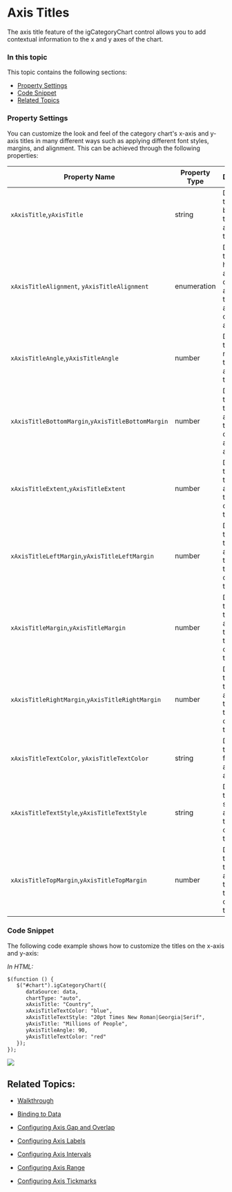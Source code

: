 ﻿# Axis Titles
The axis title feature of the igCategoryChart control allows you to add contextual information to the x and y axes of the chart.

### In this topic

This topic contains the following sections:

- [Property Settings](#propertysettings)
- [Code Snippet](#codesnippet)
- [Related Topics](#relatedtopics)

### <a id="propertysettings"/>Property Settings
You can customize the look and feel of the category chart's x-axis and y-axis titles in many different ways such as applying different font styles, margins, and alignment. This can be achieved through the following properties:

Property Name|Property Type|Description
---|---|---
`xAxisTitle`,`yAxisTitle`|string|Determines the text to be used for the x-axis and y-axis title
`xAxisTitleAlignment`, `yAxisTitleAlignment`|enumeration|Determines the horizontal alignment of the x-axis and the vertical alignment of the y-axis 
`xAxisTitleAngle`,`yAxisTitleAngle`|number|Determines the angle rotation for the x-axis and y-axis titles
`xAxisTitleBottomMargin`,`yAxisTitleBottomMargin`|number|Determines the margin to be applied to the bottom of the x-axis or y-axis title
`xAxisTitleExtent`,`yAxisTitleExtent`|number|Determines the extent to be applied to the x-axis or y-axis title
`xAxisTitleLeftMargin`,`yAxisTitleLeftMargin`|number|Determines the margin to be applied to the left of the x-axis or y-axis title
`xAxisTitleMargin`,`yAxisTitleMargin`|number|Determines the margin to be applied to the top of the x-axis or y-axis title
`xAxisTitleRightMargin`,`yAxisTitleRightMargin`|number|Determines the margin to be applied to the right of the x-axis or y-axis title
`xAxisTitleTextColor`, `yAxisTitleTextColor`|string|Determines the color for the x-axis or y-axis title
`xAxisTitleTextStyle`,`yAxisTitleTextStyle`|string|Determines the font styles to be applied to the x-axis or y-axis title
`xAxisTitleTopMargin`,`yAxisTitleTopMargin`|number|Determines the margin to be applied to the top of the x-axis or y-axis title

### <a id="codesnippets"/>Code Snippet
The following code example shows how to customize the titles on the x-axis and y-axis:

*In HTML:*

```html
$(function () {
   $("#chart").igCategoryChart({
      dataSource: data,
      chartType: "auto",
      xAxisTitle: "Country",
      xAxisTitleTextColor: "blue",
      xAxisTitleTextStyle: "20pt Times New Roman|Georgia|Serif",
      yAxisTitle: "Millions of People",
      yAxisTitleAngle: 90,
      yAxisTitleTextColor: "red"
   });
});
```

![](images/categorychart_configuring_axis_titles_01.png)

## <a id="relatedtopics"/>Related Topics:

- [Walkthrough](categorychart-walkthrough.html)

- [Binding to Data](categorychart-binding-to-data.html)

- [Configuring Axis Gap and Overlap](configuring-axis-gap-and-overlap.html)

- [Configuring Axis Labels](configuring-axis-labels.html)

- [Configuring Axis Intervals](configuring-axis-intervals.html)

- [Configuring Axis Range](configuring-axis-range.html)

- [Configuring Axis Tickmarks](configuring-axis-tickmarks.html)